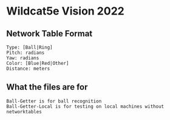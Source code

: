 Wildcat5e Vision 2022
=====================

Network Table Format
--------------------

    Type: [Ball|Ring]
    Pitch: radians
    Yaw: radians
    Color: [Blue|Red|Other]
    Distance: meters

What the files are for
--------------------

    Ball-Getter is for ball recognition
    Ball-Getter-Local is for testing on local machines without networktables
    